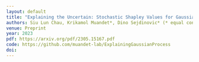 ```yaml
---
layout: default
title: "Explaining the Uncertain: Stochastic Shapley Values for Gaussian Process Models"
authors: Siu Lun Chau, Krikamol Muandet*, Dino Sejdinovic* (* equal contribution)
venue: Preprint
year: 2023
pdf: https://arxiv.org/pdf/2305.15167.pdf
code: https://github.com/muandet-lab/ExplainingGaussianProcess
doi: 
---
```

